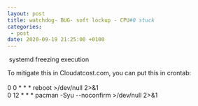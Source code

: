 ```yaml
---
layout: post
title: watchdog- BUG- soft lockup - CPU#0 stuck
categories:
 - post
date: 2020-09-19 21:25:00 +0100
---
```


&nbsp;systemd freezing execution

<div class="separator" style="clear: both; text-align: center;"><a href="https://lh3.googleusercontent.com/-VxupUPA4l5c/X2YkPG30hNI/AAAAAAACJ6A/elmlAxaeoAobWLY24VgsYGndv7Rmkw26ACNcBGAsYHQ/image.png" style="margin-left: 1em; margin-right: 1em;"><img alt="" data-original-height="182" data-original-width="953" src="https://lh3.googleusercontent.com/-VxupUPA4l5c/X2YkPG30hNI/AAAAAAACJ6A/elmlAxaeoAobWLY24VgsYGndv7Rmkw26ACNcBGAsYHQ/s16000/image.png"/></a></div>

  

<div><div>To mitigate this in Cloudatcost.com, you can put this in crontab:</div><div><br/></div><div>0 0 * * * reboot &gt;/dev/null 2&gt;&amp;1</div><div>0 12 * * * pacman -Syu --noconfirm &gt;/dev/null 2&gt;&amp;1</div></div>

<div><br/></div>